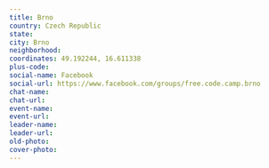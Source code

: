 ```yaml
---
title: Brno
country: Czech Republic
state: 
city: Brno
neighborhood: 
coordinates: 49.192244, 16.611338
plus-code:
social-name: Facebook
social-url: https://www.facebook.com/groups/free.code.camp.brno
chat-name:
chat-url:
event-name:
event-url:
leader-name:
leader-url:
old-photo: 
cover-photo:
---
```

